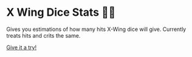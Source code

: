 # X Wing Dice Stats :game_die::game_die:

Gives you estimations of how many hits X-Wing dice will give.  Currently treats hits and crits the same.

[Give it a try!](https://pauloliver.github.io/x-wing-dice-stats/)



